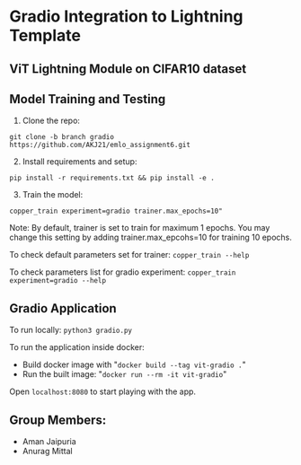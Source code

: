 # Gradio Integration to Lightning Template

## ViT Lightning Module on CIFAR10 dataset

## Model Training and Testing

1. Clone the repo:
```
git clone -b branch gradio https://github.com/AKJ21/emlo_assignment6.git
```
2. Install requirements and setup:
```
pip install -r requirements.txt && pip install -e .
```
3. Train the model:
```
copper_train experiment=gradio trainer.max_epochs=10"
```
Note: By default, trainer is set to train for maximum 1 epochs. You may change this setting by adding trainer.max_epcohs=10 for training 10 epochs.

To check default parameters set for trainer:
`copper_train --help`

To check parameters list for gradio experiment:
`copper_train experiment=gradio --help`

## Gradio Application

To run locally:
`python3 gradio.py`

To run the application inside docker:
- Build docker image with "`docker build --tag vit-gradio .`"
- Run the built image: "`docker run --rm -it vit-gradio`"

Open `localhost:8080` to start playing with the app.

## Group Members:
- Aman Jaipuria
- Anurag Mittal